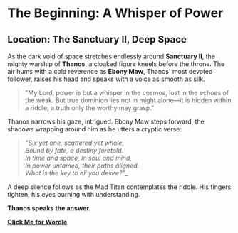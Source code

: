 # **The Beginning: A Whisper of Power**  

## **Location: The Sanctuary II, Deep Space**  

As the dark void of space stretches endlessly around **Sanctuary II**, the mighty warship of **Thanos**, a cloaked figure kneels before the throne. The air hums with a cold reverence as **Ebony Maw**, Thanos' most devoted follower, raises his head and speaks with a voice as smooth as silk.  

> "My Lord, power is but a whisper in the cosmos, lost in the echoes of the weak. But true dominion lies not in might alone—it is hidden within a riddle, a truth only the worthy may grasp."  

Thanos narrows his gaze, intrigued. Ebony Maw steps forward, the shadows wrapping around him as he utters a cryptic verse:  

> _"Six yet one, scattered yet whole,_  
> _Bound by fate, a destiny foretold._  
> _In time and space, in soul and mind,_  
> _In power untamed, their paths aligned._  
> _What is the key to all you desire?_"_  

A deep silence follows as the Mad Titan contemplates the riddle. His fingers tighten, his eyes burning with understanding.  

**Thanos speaks the answer.**

[**Click Me for Wordle**](https://mywordle.strivemath.com/?word=ohfqpw)
